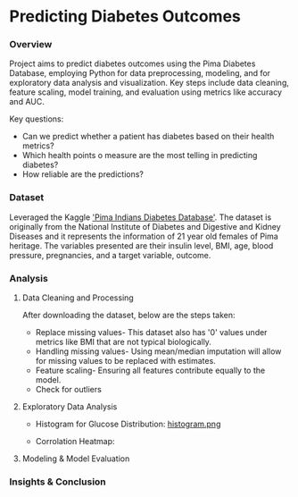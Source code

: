 # Predicting Diabetes Outcomes

### Overview
Project aims to predict diabetes outcomes using the Pima Diabetes Database, employing Python for data preprocessing, modeling, and for exploratory data analysis and visualization. Key steps include data cleaning, feature scaling, model training, and evaluation using metrics like accuracy and AUC.
   
   Key questions:
   - Can we predict whether a patient has diabetes based on their health metrics?
   - Which health points o measure are the most telling in predicting diabetes?
   - How reliable are the predictions?

### Dataset 
Leveraged the Kaggle ['Pima Indians Diabetes Database'](https://www.kaggle.com/datasets/uciml/pima-indians-diabetes-database/data). The dataset is originally from the National Institute of Diabetes and Digestive and Kidney Diseases and it represents the information of 21 year old females of Pima heritage. The variables presented are their insulin level, BMI, age, blood pressure, pregnancies, and a target variable, outcome. 

### Analysis
1. Data Cleaning and Processing

   After downloading the dataset, below are the steps taken:
   - Replace missing values- This dataset also has '0' values under metrics like BMI that are not typical biologically.
   - Handling missing values- Using mean/median imputation will allow for missing values to be replaced with estimates.
   - Feature scaling- Ensuring all features contribute equally to the model.
   - Check for outliers
   
3. Exploratory Data Analysis
   - Histogram for Glucose Distribution:
     [histogram.png](https://github.com/julielsa/Python-predicting-diabetes-outcomes/blob/main/histogram.png)
     
   - Corrolation Heatmap:
         
4. Modeling & Model Evaluation
   
### Insights & Conclusion

